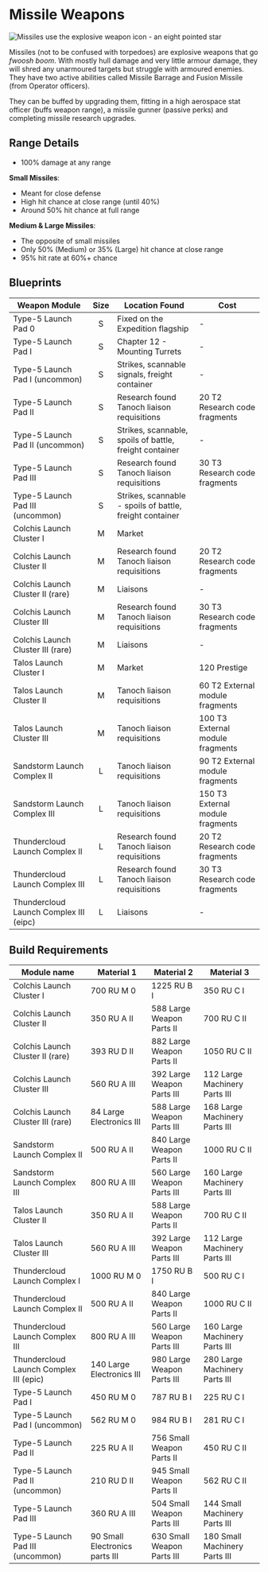 # Missile Weapons

![Missiles use the explosive weapon icon - an eight pointed star](/img/modules/explosive-weapon-icon.png)

Missiles (not to be confused with torpedoes) are explosive weapons that go *fwoosh boom*. With mostly hull damage and very little armour damage, they will shred any unarmoured targets but struggle with armoured enemies. They have two active abilities called Missile Barrage and Fusion Missile (from Operator officers).

They can be buffed by upgrading them, fitting in a high aerospace stat officer (buffs weapon range), a missile gunner (passive perks) and completing missile research upgrades.

## Range Details

* 100% damage at any range

**Small Missiles**:

* Meant for close defense
* High hit chance at close range (until 40%)
* Around 50% hit chance at full range

**Medium & Large Missiles**:

* The opposite of small missiles
* Only 50% (Medium) or 35% (Large) hit chance at close range
* 95% hit rate at 60%+ chance

## Blueprints

|Weapon Module                         |Size  |Location Found                            |Cost                            |
|--------------------------------------|:----:|------------------------------------------|--------------------------------|
|Type-5 Launch Pad 0                   | S    |Fixed on the Expedition flagship          |-                               |
|Type-5 Launch Pad I                   | S    |Chapter 12 - Mounting Turrets             |-                               |
|Type-5 Launch Pad I (uncommon)        | S    |Strikes, scannable signals, freight container|-                            |
|Type-5 Launch Pad II                  | S    |Research found Tanoch liaison requisitions|20 T2 Research code fragments   |
|Type-5 Launch Pad II (uncommon)       | S    |Strikes, scannable, spoils of battle, freight container|-                  |
|Type-5 Launch Pad III                 | S    |Research found Tanoch liaison requisitions|30 T3 Research code fragments   |
|Type-5 Launch Pad III (uncommon)      | S    |Strikes, scannable - spoils of battle, freight container                   |
|Colchis Launch Cluster I              | M    |Market                                    |                                |
|Colchis Launch Cluster II             | M    |Research found Tanoch liaison requisitions|20 T2 Research code fragments   |
|Colchis Launch Cluster II (rare)      | M    |Liaisons                                  |-                               |
|Colchis Launch Cluster III            | M    |Research found Tanoch liaison requisitions|30 T3 Research code fragments   |
|Colchis Launch Cluster III (rare)     | M    |Liaisons                                  |-                               |
|Talos Launch Cluster I                | M    |Market                                    |120 Prestige                    |
|Talos Launch Cluster II               | M    |Tanoch liaison requisitions               |60 T2 External module fragments |
|Talos Launch Cluster III              | M    |Tanoch liaison requisitions               |100 T3 External module fragments|
|Sandstorm Launch Complex II           | L    |Tanoch liaison requisitions               |90 T2 External module fragments |
|Sandstorm Launch Complex III          | L    |Tanoch liaison requisitions               |150 T3 External module fragments|
|Thundercloud Launch Complex II        | L    |Research found Tanoch liaison requisitions|20 T2 Research code fragments   |
|Thundercloud Launch Complex III       | L    |Research found Tanoch liaison requisitions|30 T3 Research code fragments   |
|Thundercloud Launch Complex III (eipc)| L    |Liaisons                                  |-                               |

## Build Requirements

|Module name                           |Material 1                    |Material 2                |Material 3                   |
|--------------------------------------|------------------------------|--------------------------|-----------------------------|
|Colchis Launch Cluster I              |700 RU M 0                    |1225 RU B I               |350 RU C I                   |
|Colchis Launch Cluster II             |350 RU A II                   |588 Large Weapon Parts II |700 RU C II                  |
|Colchis Launch Cluster II (rare)      |393 RU D II                   |882 Large Weapon Parts II |1050 RU C II                 |
|Colchis Launch Cluster III            |560 RU A III                  |392 Large Weapon Parts III|112 Large Machinery Parts III|
|Colchis Launch Cluster III (rare)     |84 Large Electronics III      |588 Large Weapon Parts III|168 Large Machinery Parts III|
|Sandstorm Launch Complex II           |500 RU A II                   |840 Large Weapon Parts II |1000 RU C II                 |
|Sandstorm Launch Complex III          |800 RU A III                  |560 Large Weapon Parts III|160 Large Machinery Parts III|
|Talos Launch Cluster II               |350 RU A II                   |588 Large Weapon Parts II |700 RU C II                  |
|Talos Launch Cluster III              |560 RU A III                  |392 Large Weapon Parts III|112 Large Machinery Parts III|
|Thundercloud Launch Complex I         |1000 RU M 0                   |1750 RU B I               |500 RU C I                   |
|Thundercloud Launch Complex II        |500 RU A II                   |840 Large Weapon Parts II |1000 RU C II                 |
|Thundercloud Launch Complex III       |800 RU A III                  |560 Large Weapon Parts III|160 Large Machinery Parts III|
|Thundercloud Launch Complex III (epic)|140 Large Electronics III     |980 Large Weapon Parts III|280 Large Machinery Parts III|
|Type-5 Launch Pad I                   |450 RU M 0                    |787 RU B I                |225 RU C I                   |
|Type-5 Launch Pad I (uncommon)        |562 RU M 0                    |984 RU B I                |281 RU C I                   |
|Type-5 Launch Pad II                  |225 RU A II                   |756 Small Weapon Parts II |450 RU C II                  |
|Type-5 Launch Pad II (uncommon)       |210 RU D II                   |945 Small Weapon Parts II |562 RU C II                  |
|Type-5 Launch Pad III                 |360 RU A III                  |504 Small Weapon Parts III|144 Small Machinery Parts III|
|Type-5 Launch Pad III (uncommon)      |90 Small Electronics parts III|630 Small Weapon Parts III|180 Small Machinery Parts III|
